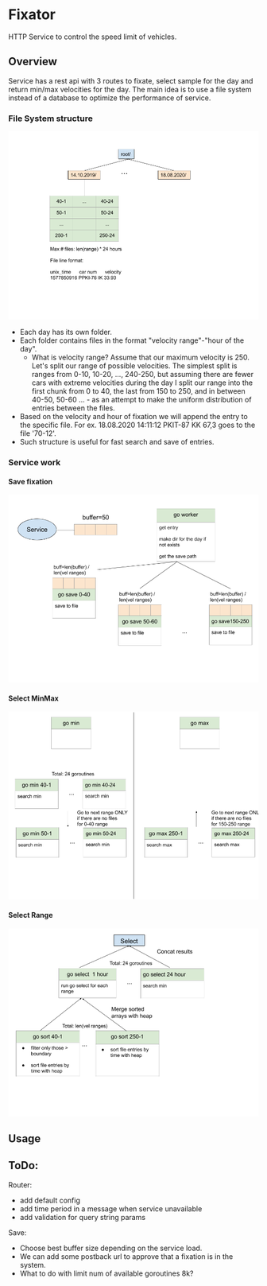 # Fixator

HTTP Service to control the speed limit of vehicles.
## Overview
Service has a rest api with 3 routes to fixate, select sample for the day and return min/max velocities for the day.
The main idea is to use a file system instead of a database to optimize the performance of service.
 
### File System structure
![Filesystem structure](img/Fs.png?raw=true "FS Structure")
* Each day has its own folder.
* Each folder contains files in the format "velocity range"-"hour of the day".
    * What is velocity range?
    Assume that our maximum velocity is 250. Let's split our range of possible velocities.
    The simplest split is ranges from 0-10, 10-20, ..., 240-250, but assuming there are fewer cars with extreme 
    velocities during the day I split our range into the first chunk from 0 to 40, the last from 150 to 250, and 
    in between 40-50, 50-60 ... - as an attempt to make the uniform distribution of entries between the files. 
* Based on the velocity and hour of fixation we will append the entry to the specific file.
For ex. 18.08.2020 14:11:12 PKIT-87 KK 67,3 goes to the file '70-12'.
* Such structure is useful for fast search and save of entries. 

### Service work
#### Save fixation
![Fix logic](img/Fix.png?raw=true "Fix logic")
#### Select MinMax
![MinMax logic](img/MinMax.png?raw=true "MinMax")
#### Select Range
![Select logic](img/Select.png?raw=true "Select")
## Usage
## ToDo:
Router:
* add default config
* add time period in a message when service unavailable
* add validation for query string params

Save:
* Choose best buffer size depending on the service load.
* We can add some postback url to approve that a fixation is in the system.
* What to do with limit num of available goroutines 8k?